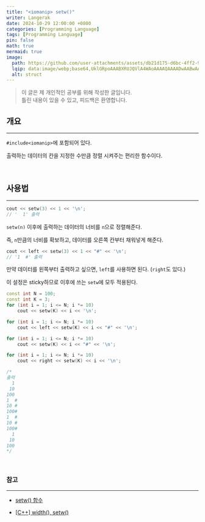 ```yaml
---
title: "<iomanip> setw()"
writer: Langerak
date: 2024-10-29 12:00:00 +0800
categories: [Programming Language]
tags: [Programming Language]
pin: false
math: true
mermaid: true
image:
  path: https://github.com/user-attachments/assets/db21d175-d6bc-4ff2-9501-9d66db9c6821
  lqip: data:image/webp;base64,UklGRpoAAABXRUJQVlA4WAoAAAAQAAAADwAABwAAQUxQSDIAAAARL0AmbZurmr57yyIiqE8oiG0bejIYEQTgqiDA9vqnsUSI6H+oAERp2HZ65qP/VIAWAFZQOCBCAAAA8AEAnQEqEAAIAAVAfCWkAALp8sF8rgRgAP7o9FDvMCkMde9PK7euH5M1m6VWoDXf2FkP3BqV0ZYbO6NA/VFIAAAA
  alt: struct
---
```


> 이 글은 제 개인적인 공부를 위해 작성한 글입니다.   
> 틀린 내용이 있을 수 있고, 피드백은 환영합니다.


## 개요

---

`#include<iomanip>`에 포함되어 있다.

출력하는 데이터의 칸을 지정한 수만큼 정렬 시켜주는 편리한 함수이다.

<br/>

## 사용법

---

```cpp
cout << setw(3) << 1 << '\n';
// '  1' 출력
```

`setw(n)` 이후에 출력하는 데이터의 너비를 `n`으로 정렬해준다.

즉, `n`만큼의 너비를 확보하고, 데이터를 오른쪽 칸부터 채워넣게 해준다.

```cpp
cout << left << setw(3) << 1 << "#" << '\n';
// '1  #' 출력
```

만약 데이터를 왼쪽부터 출력하고 싶으면, `left`를 사용하면 된다. (`right`도 있다.)

이 설정은 sticky하므로 이후에 쓰는 `setw`에 모두 적용된다.

```cpp
const int N = 100;
const int K = 3;
for (int i = 1; i <= N; i *= 10)
	cout << setw(K) << i << '\n';

for (int i = 1; i <= N; i *= 10)
	cout << left << setw(K) << i << "#" << '\n';

for (int i = 1; i <= N; i *= 10)
	cout << setw(K) << i << "#" << '\n';

for (int i = 1; i <= N; i *= 10)
	cout << right << setw(K) << i << '\n';

/* 
출력
  1
 10
100
1  #
10 #
100#
1  #
10 #
100#
  1
 10
100
*/
```

<br/>

### 참고

---

- [setw() 함수](https://ryeom2.tistory.com/5)

- [[C++] width(), setw()](https://xclass.tistory.com/111)

